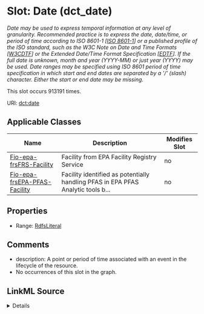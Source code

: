 

# Slot: Date (dct_date)


_Date may be used to express temporal information at any level of granularity.  Recommended practice is to express the date, date/time, or period of time according to ISO 8601-1 [[ISO 8601-1](https://www.iso.org/iso-8601-date-and-time-format.html)] or a published profile of the ISO standard, such as the W3C Note on Date and Time Formats [[W3CDTF](https://www.w3.org/TR/NOTE-datetime)] or the Extended Date/Time Format Specification [[EDTF](http://www.loc.gov/standards/datetime/)].  If the full date is unknown, month and year (YYYY-MM) or just year (YYYY) may be used. Date ranges may be specified using ISO 8601 period of time specification in which start and end dates are separated by a '/' (slash) character.  Either the start or end date may be missing._






This slot occurs 913191 times.


URI: [dct:date](http://purl.org/dc/terms/date)



<!-- no inheritance hierarchy -->





## Applicable Classes

| Name | Description | Modifies Slot |
| --- | --- | --- |
| [Fio-epa-frsFRS-Facility](../classes/Fio-epa-frsFRS-Facility.md) | Facility from EPA Facility Registry Service |  no  |
| [Fio-epa-frsEPA-PFAS-Facility](../classes/Fio-epa-frsEPA-PFAS-Facility.md) | Facility identified as potentially handling PFAS in EPA PFAS Analytic tools b... |  no  |







## Properties

* Range: [RdfsLiteral](../classes/RdfsLiteral.md)





## Comments

* description: A point or period of time associated with an event in the lifecycle of the resource.
* No occurrences of this slot in the graph.



## LinkML Source

<details>

```yaml
name: dct_date
description: Date may be used to express temporal information at any level of granularity.  Recommended
  practice is to express the date, date/time, or period of time according to ISO 8601-1
  [[ISO 8601-1](https://www.iso.org/iso-8601-date-and-time-format.html)] or a published
  profile of the ISO standard, such as the W3C Note on Date and Time Formats [[W3CDTF](https://www.w3.org/TR/NOTE-datetime)]
  or the Extended Date/Time Format Specification [[EDTF](http://www.loc.gov/standards/datetime/)].  If
  the full date is unknown, month and year (YYYY-MM) or just year (YYYY) may be used.
  Date ranges may be specified using ISO 8601 period of time specification in which
  start and end dates are separated by a '/' (slash) character.  Either the start
  or end date may be missing.
title: Date
comments:
- 'description: A point or period of time associated with an event in the lifecycle
  of the resource.'
- No occurrences of this slot in the graph.
from_schema: okns:dc
source: http://purl.org/dc/terms/
slot_uri: dct:date
domain_of:
- fio-epa-frs_EPA-PFAS-Facility
- fio-epa-frs_FRS-Facility
subproperty_of: dc_date
range: rdfs_Literal

```
</details>